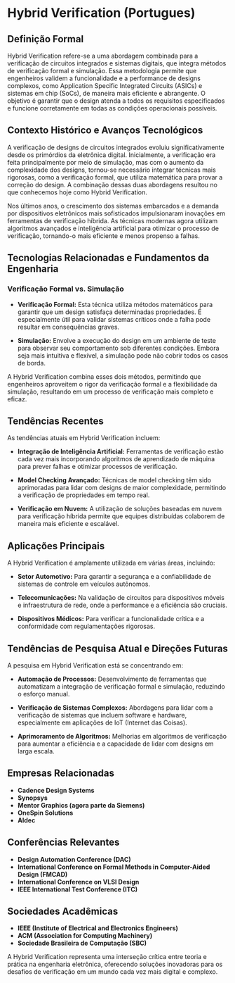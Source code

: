 # Hybrid Verification (Portugues)

## Definição Formal

Hybrid Verification refere-se a uma abordagem combinada para a verificação de circuitos integrados e sistemas digitais, que integra métodos de verificação formal e simulação. Essa metodologia permite que engenheiros validem a funcionalidade e a performance de designs complexos, como Application Specific Integrated Circuits (ASICs) e sistemas em chip (SoCs), de maneira mais eficiente e abrangente. O objetivo é garantir que o design atenda a todos os requisitos especificados e funcione corretamente em todas as condições operacionais possíveis.

## Contexto Histórico e Avanços Tecnológicos

A verificação de designs de circuitos integrados evoluiu significativamente desde os primórdios da eletrônica digital. Inicialmente, a verificação era feita principalmente por meio de simulação, mas com o aumento da complexidade dos designs, tornou-se necessário integrar técnicas mais rigorosas, como a verificação formal, que utiliza matemática para provar a correção do design. A combinação dessas duas abordagens resultou no que conhecemos hoje como Hybrid Verification.

Nos últimos anos, o crescimento dos sistemas embarcados e a demanda por dispositivos eletrônicos mais sofisticados impulsionaram inovações em ferramentas de verificação híbrida. As técnicas modernas agora utilizam algoritmos avançados e inteligência artificial para otimizar o processo de verificação, tornando-o mais eficiente e menos propenso a falhas.

## Tecnologias Relacionadas e Fundamentos da Engenharia

### Verificação Formal vs. Simulação

- **Verificação Formal:** Esta técnica utiliza métodos matemáticos para garantir que um design satisfaça determinadas propriedades. É especialmente útil para validar sistemas críticos onde a falha pode resultar em consequências graves.
  
- **Simulação:** Envolve a execução do design em um ambiente de teste para observar seu comportamento sob diferentes condições. Embora seja mais intuitiva e flexível, a simulação pode não cobrir todos os casos de borda.

A Hybrid Verification combina esses dois métodos, permitindo que engenheiros aproveitem o rigor da verificação formal e a flexibilidade da simulação, resultando em um processo de verificação mais completo e eficaz.

## Tendências Recentes

As tendências atuais em Hybrid Verification incluem:

- **Integração de Inteligência Artificial:** Ferramentas de verificação estão cada vez mais incorporando algoritmos de aprendizado de máquina para prever falhas e otimizar processos de verificação.
  
- **Model Checking Avançado:** Técnicas de model checking têm sido aprimoradas para lidar com designs de maior complexidade, permitindo a verificação de propriedades em tempo real.

- **Verificação em Nuvem:** A utilização de soluções baseadas em nuvem para verificação híbrida permite que equipes distribuídas colaborem de maneira mais eficiente e escalável.

## Aplicações Principais

A Hybrid Verification é amplamente utilizada em várias áreas, incluindo:

- **Setor Automotivo:** Para garantir a segurança e a confiabilidade de sistemas de controle em veículos autônomos.
  
- **Telecomunicações:** Na validação de circuitos para dispositivos móveis e infraestrutura de rede, onde a performance e a eficiência são cruciais.

- **Dispositivos Médicos:** Para verificar a funcionalidade crítica e a conformidade com regulamentações rigorosas.

## Tendências de Pesquisa Atual e Direções Futuras

A pesquisa em Hybrid Verification está se concentrando em:

- **Automação de Processos:** Desenvolvimento de ferramentas que automatizam a integração de verificação formal e simulação, reduzindo o esforço manual.

- **Verificação de Sistemas Complexos:** Abordagens para lidar com a verificação de sistemas que incluem software e hardware, especialmente em aplicações de IoT (Internet das Coisas).

- **Aprimoramento de Algoritmos:** Melhorias em algoritmos de verificação para aumentar a eficiência e a capacidade de lidar com designs em larga escala.

## Empresas Relacionadas

- **Cadence Design Systems**
- **Synopsys**
- **Mentor Graphics (agora parte da Siemens)**
- **OneSpin Solutions**
- **Aldec**

## Conferências Relevantes

- **Design Automation Conference (DAC)**
- **International Conference on Formal Methods in Computer-Aided Design (FMCAD)**
- **International Conference on VLSI Design**
- **IEEE International Test Conference (ITC)**

## Sociedades Acadêmicas

- **IEEE (Institute of Electrical and Electronics Engineers)**
- **ACM (Association for Computing Machinery)**
- **Sociedade Brasileira de Computação (SBC)**

A Hybrid Verification representa uma interseção crítica entre teoria e prática na engenharia eletrônica, oferecendo soluções inovadoras para os desafios de verificação em um mundo cada vez mais digital e complexo.